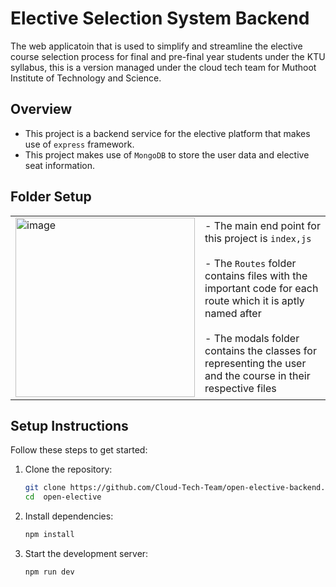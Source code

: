 # Elective Selection System Backend 
The web applicatoin that is used to simplify and streamline the elective course selection process for final and pre-final year students under the KTU syllabus, this is a version managed under the cloud tech team for Muthoot Institute of Technology and Science.

## Overview

- This project is a backend service for the elective platform that makes use of `express` framework.
- This project makes use of `MongoDB` to store the user data and elective seat information.

## Folder Setup

|||
|-|-|
|<img width="287" alt="image" src="https://github.com/user-attachments/assets/a33d8a73-63cc-4894-a91e-e356275d40db" /> | - The main end point for this project is `index,js` <br><br> - The `Routes` folder contains files with the important code for each route which it is aptly named after <br><br> - The modals folder contains the classes for representing the user and the course in their respective files|

## Setup Instructions

Follow these steps to get started:

1. Clone the repository:
   ```bash
   git clone https://github.com/Cloud-Tech-Team/open-elective-backend.git
   cd  open-elective
2. Install dependencies:
    ```bash
   npm install
3. Start the development server:
    ```bash
    npm run dev
